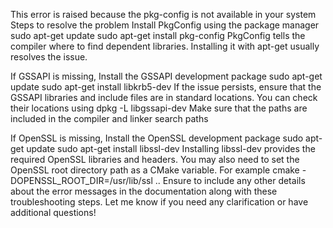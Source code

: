 This error is raised because the pkg-config is not available in your system
Steps to resolve the problem
Install PkgConfig using the package manager
sudo apt-get update
sudo apt-get install pkg-config
PkgConfig tells the compiler where to find dependent libraries. Installing it with apt-get usually resolves the issue.

If GSSAPI is missing, Install the GSSAPI development package
sudo apt-get update
sudo apt-get install libkrb5-dev
If the issue persists, ensure that the GSSAPI libraries and include files are in standard locations. You can check their locations using
dpkg -L libgssapi-dev
Make sure that the paths are included in the compiler and linker search paths

If OpenSSL is missing, Install the OpenSSL development package
sudo apt-get update
sudo apt-get install libssl-dev
Installing libssl-dev provides the required OpenSSL libraries and headers.
You may also need to set the OpenSSL root directory path as a CMake variable. For example
cmake -DOPENSSL_ROOT_DIR=/usr/lib/ssl ..
Ensure to include any other details about the error messages in the documentation along with these troubleshooting steps. Let me know if you need any clarification or have additional questions!
